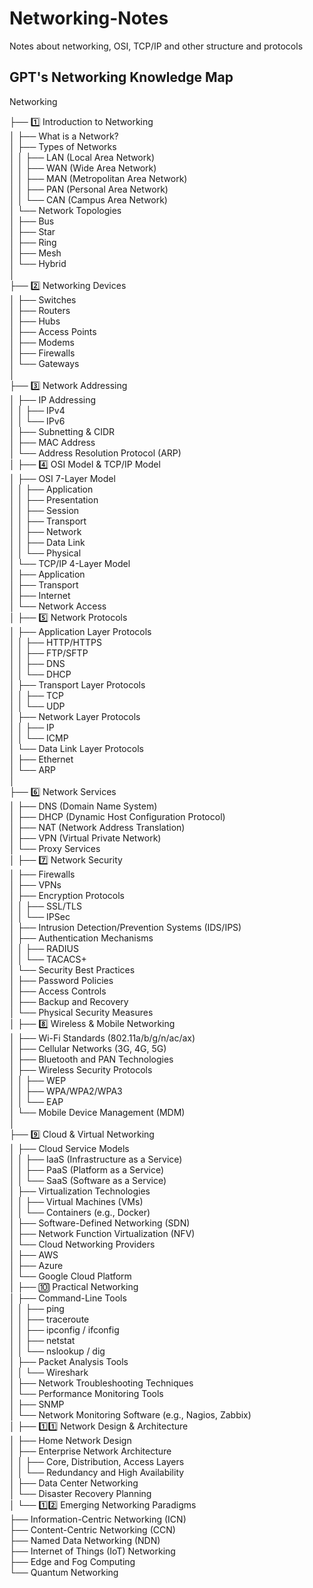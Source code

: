 # Networking-Notes
Notes about networking, OSI, TCP/IP and other structure and protocols

## GPT's Networking Knowledge Map

Networking

├── 1️⃣ Introduction to Networking            
│   ├── What is a Network?             
│   ├── Types of Networks            
│   │   ├── LAN (Local Area Network)        
│   │   ├── WAN (Wide Area Network)          
│   │   ├── MAN (Metropolitan Area Network)         
│   │   ├── PAN (Personal Area Network)           
│   │   └── CAN (Campus Area Network)           
│   └── Network Topologies         
│       ├── Bus           
│       ├── Star        
│       ├── Ring      
│       ├── Mesh          
│       └── Hybrid          
│           
├── 2️⃣ Networking Devices            
│   ├── Switches      
│   ├── Routers      
│   ├── Hubs      
│   ├── Access Points      
│   ├── Modems      
│   ├── Firewalls     
│   └── Gateways   
│               
├── 3️⃣ Network Addressing               
│   ├── IP Addressing                 
│   │   ├── IPv4             
│   │   └── IPv6            
│   ├── Subnetting & CIDR             
│   ├── MAC Address                   
│   └── Address Resolution Protocol (ARP)            
│
├── 4️⃣ OSI Model & TCP/IP Model                  
│   ├── OSI 7-Layer Model              
│   │   ├── Application               
│   │   ├── Presentation            
│   │   ├── Session           
│   │   ├── Transport       
│   │   ├── Network        
│   │   ├── Data Link      
│   │   └── Physical         
│   └── TCP/IP 4-Layer Model           
│       ├── Application           
│       ├── Transport         
│       ├── Internet          
│       └── Network Access             
│
├── 5️⃣ Network Protocols       
│   ├── Application Layer Protocols          
│   │   ├── HTTP/HTTPS          
│   │   ├── FTP/SFTP      
│   │   ├── DNS        
│   │   └── DHCP         
│   ├── Transport Layer Protocols        
│   │   ├── TCP        
│   │   └── UDP        
│   ├── Network Layer Protocols          
│   │   ├── IP         
│   │   └── ICMP         
│   └── Data Link Layer Protocols         
│       ├── Ethernet          
│       └── ARP       
│         
├── 6️⃣ Network Services           
│   ├── DNS (Domain Name System)         
│   ├── DHCP (Dynamic Host Configuration Protocol)         
│   ├── NAT (Network Address Translation)        
│   ├── VPN (Virtual Private Network)       
│   └── Proxy Services             
│
├── 7️⃣ Network Security       
│   ├── Firewalls      
│   ├── VPNs          
│   ├── Encryption Protocols     
│   │   ├── SSL/TLS        
│   │   └── IPSec        
│   ├── Intrusion Detection/Prevention Systems (IDS/IPS)            
│   ├── Authentication Mechanisms           
│   │   ├── RADIUS          
│   │   └── TACACS+          
│   └── Security Best Practices         
│       ├── Password Policies      
│       ├── Access Controls          
│       ├── Backup and Recovery          
│       └── Physical Security Measures            
│
├── 8️⃣ Wireless & Mobile Networking        
│   ├── Wi-Fi Standards (802.11a/b/g/n/ac/ax)           
│   ├── Cellular Networks (3G, 4G, 5G)        
│   ├── Bluetooth and PAN Technologies          
│   ├── Wireless Security Protocols           
│   │   ├── WEP          
│   │   ├── WPA/WPA2/WPA3          
│   │   └── EAP        
│   └── Mobile Device Management (MDM)             
│               
├── 9️⃣ Cloud & Virtual Networking              
│   ├── Cloud Service Models                
│   │   ├── IaaS (Infrastructure as a Service)               
│   │   ├── PaaS (Platform as a Service)           
│   │   └── SaaS (Software as a Service)           
│   ├── Virtualization Technologies           
│   │   ├── Virtual Machines (VMs)           
│   │   └── Containers (e.g., Docker)            
│   ├── Software-Defined Networking (SDN)              
│   ├── Network Function Virtualization (NFV)               
│   └── Cloud Networking Providers               
│       ├── AWS           
│       ├── Azure             
│       └── Google Cloud Platform                 
│
├── 🔟 Practical Networking          
│   ├── Command-Line Tools           
│   │   ├── ping           
│   │   ├── traceroute              
│   │   ├── ipconfig / ifconfig                    
│   │   ├── netstat             
│   │   └── nslookup / dig         
│   ├── Packet Analysis Tools          
│   │   └── Wireshark           
│   ├── Network Troubleshooting Techniques           
│   └── Performance Monitoring Tools          
│       ├── SNMP              
│       └── Network Monitoring Software (e.g., Nagios, Zabbix)             
│
├── 1️⃣1️⃣ Network Design & Architecture          
│   ├── Home Network Design            
│   ├── Enterprise Network Architecture           
│   │   ├── Core, Distribution, Access Layers           
│   │   └── Redundancy and High Availability               
│   ├── Data Center Networking         
│   └── Disaster Recovery Planning          
│
└── 1️⃣2️⃣ Emerging Networking Paradigms        
    ├── Information-Centric Networking (ICN)            
    ├── Content-Centric Networking (CCN)          
    ├── Named Data Networking (NDN)             
    ├── Internet of Things (IoT) Networking            
    ├── Edge and Fog Computing                
    └── Quantum Networking                 
